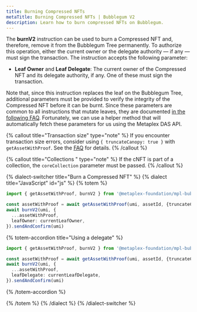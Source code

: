 ```yaml
---
title: Burning Compressed NFTs
metaTitle: Burning Compressed NFTs | Bubblegum V2
description: Learn how to burn compressed NFTs on Bubblegum.
---
```


The **burnV2** instruction can be used to burn a Compressed NFT and, therefore, remove it from the Bubblegum Tree permanently. To authorize this operation, either the current owner or the delegate authority — if any — must sign the transaction. The instruction accepts the following parameter:

- **Leaf Owner** and **Leaf Delegate**: The current owner of the Compressed NFT and its delegate authority, if any. One of these must sign the transaction.

Note that, since this instruction replaces the leaf on the Bubblegum Tree, additional parameters must be provided to verify the integrity of the Compressed NFT before it can be burnt. Since these parameters are common to all instructions that mutate leaves, they are documented [in the following FAQ](/bubblegum-v2/faq#replace-leaf-instruction-arguments). Fortunately, we can use a helper method that will automatically fetch these parameters for us using the Metaplex DAS API.

{% callout title="Transaction size" type="note" %}
If you encounter transaction size errors, consider using `{ truncateCanopy: true }` with `getAssetWithProof`. See the [FAQ](/bubblegum-v2/faq#replace-leaf-instruction-arguments) for details.
{% /callout %}

{% callout title="Collections " type="note" %}
If the cNFT is part of a collection, the `coreCollection` parameter must be passed.
{% /callout %}

{% dialect-switcher title="Burn a Compressed NFT" %}
{% dialect title="JavaScript" id="js" %}
{% totem %}

```ts
import { getAssetWithProof, burnV2 } from '@metaplex-foundation/mpl-bubblegum'

const assetWithProof = await getAssetWithProof(umi, assetId, {truncateCanopy: true});
await burnV2(umi, {
  ...assetWithProof,
  leafOwner: currentLeafOwner,
}).sendAndConfirm(umi)
```

{% totem-accordion title="Using a delegate" %}

```ts
import { getAssetWithProof, burnV2 } from '@metaplex-foundation/mpl-bubblegum'

const assetWithProof = await getAssetWithProof(umi, assetId, {truncateCanopy: true});
await burnV2(umi, {
  ...assetWithProof,
  leafDelegate: currentLeafDelegate,
}).sendAndConfirm(umi)
```

{% /totem-accordion %}

{% /totem %}
{% /dialect %}
{% /dialect-switcher %}
